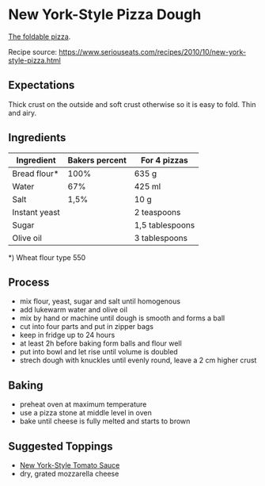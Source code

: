 # New York-Style Pizza Dough

[The foldable pizza](https://en.wikipedia.org/wiki/New_York-style_pizza).

Recipe source: https://www.seriouseats.com/recipes/2010/10/new-york-style-pizza.html

## Expectations

Thick crust on the outside and soft crust otherwise so it is easy to fold. Thin and airy.

## Ingredients 

| Ingredient     | Bakers percent | For 4 pizzas    |
| -------------- | -------------- | --------------- |
| Bread flour*   | 100%           | 635 g           |
| Water          | 67%            | 425 ml          |
| Salt           | 1,5%           | 10 g            |
| Instant yeast  |                | 2 teaspoons     |
| Sugar          |                | 1,5 tablespoons |
| Olive oil      |                | 3 tablespoons   |

*) Wheat flour type 550

## Process

- mix flour, yeast, sugar and salt until homogenous
- add lukewarm water and olive oil
- mix by hand or machine until dough is smooth and forms a ball
- cut into four parts and put in zipper bags
- keep in fridge up to 24 hours
- at least 2h before baking form balls and flour well
- put into bowl and let rise until volume is doubled
- strech dough with knuckles until evenly round, leave a 2 cm higher crust

## Baking

- preheat oven at maximum temperature
- use a pizza stone at middle level in oven
- bake until cheese is fully melted and starts to brown

## Suggested Toppings

- [New York-Style Tomato Sauce](../sauce/02-new-york-style-tomato-sauce.md)
- dry, grated mozzarella cheese

